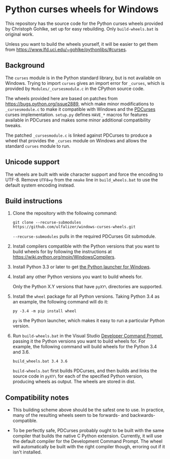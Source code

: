 Python curses wheels for Windows
================================

This repository has the source code for the Python curses wheels provided by
Christoph Gohlke, set up for easy rebuilding. Only `build-wheels.bat` is
original work.

Unless you want to build the wheels yourself, it will be easier to get them
from https://www.lfd.uci.edu/~gohlke/pythonlibs/#curses.

Background
----------

The `curses` module is in the Python standard library, but is not available on
Windows. Trying to import `curses` gives an import error for `_curses`, which
is provided by `Modules/_cursesmodule.c` in the CPython source code.

The wheels provided here are based on patches from
https://bugs.python.org/issue2889, which make minor modifications to
`_cursesmodule.c` to make it compatible with Windows and the
[PDCurses](https://pdcurses.sourceforge.io) curses implementation.  `setup.py`
defines `HAVE_*` macros for features available in PDCurses and makes some minor
additional compatibility tweaks.

The patched `_cursesmodule.c` is linked against PDCurses to produce a wheel
that provides the `_curses` module on Windows and allows the standard `curses`
module to run.

Unicode support
---------------

The wheels are built with wide character support and force the encoding to
UTF-8. Remove `UTF8=y` from the `nmake` line in `build_wheels.bat` to use the
default system encoding instead.

Build instructions
------------------

 1. Clone the repository with the following command:

        git clone --recurse-submodules https://github.com/ulfalizer/windows-curses-wheels.git

    `--recurse-submodules` pulls in the required PDCurses Git submodule.

 2. Install compilers compatible with the Python versions that you want to
    build wheels for by following the instructions at
    https://wiki.python.org/moin/WindowsCompilers.

 3. Install Python 3.3 or later to get
    [the Python launcher for Windows](https://docs.python.org/3/using/windows.html#launcher).

 4. Install any other Python versions you want to build wheels for.

    Only the Python X.Y versions that have `pyXY\` directories are supported.

 5. Install the `wheel` package for all Python versions. Taking Python 3.4
    as an example, the following command will do it:

        py -3.4 -m pip install wheel

    `py` is the Python launcher, which makes it easy to run a particular Python
    version.

 6. Run `build-wheels.bat` in the Visual Studio
    [Developer Command Prompt](https://docs.microsoft.com/en-us/dotnet/framework/tools/developer-command-prompt-for-vs),
    passing it the Python versions you want to build wheels for. For example,
    the following command will build wheels for the Python 3.4 and 3.6.

        build_wheels.bat 3.4 3.6

    `build-wheels.bat` first builds PDCurses, and then builds and links the
    source code in `pyXY\` for each of the specified Python version, producing
    wheels as output. The wheels are stored in dist\.

Compatibility notes
-------------------

- This building scheme above should be the safest one to use. In practice, many
  of the resulting wheels seem to be forwards- and backwards-compatible.

- To be perfectly safe, PDCurses probably ought to be built with the same compiler
  that builds the native C Python extension. Currently, it will use the
  default compiler for the Development Command Prompt. The wheel will automatically
  be built with the right compiler though, erroring out if it isn't installed.
